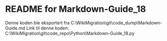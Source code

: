 # README for Markdown-Guide_18
Denne koden ble eksportert fra C:\WikiMigration\git\code_dump\Markdown-Guide.md
Link til denne koden: C:\WikiMigration\git\code_repo\Python\Markdown-Guide_18.py
